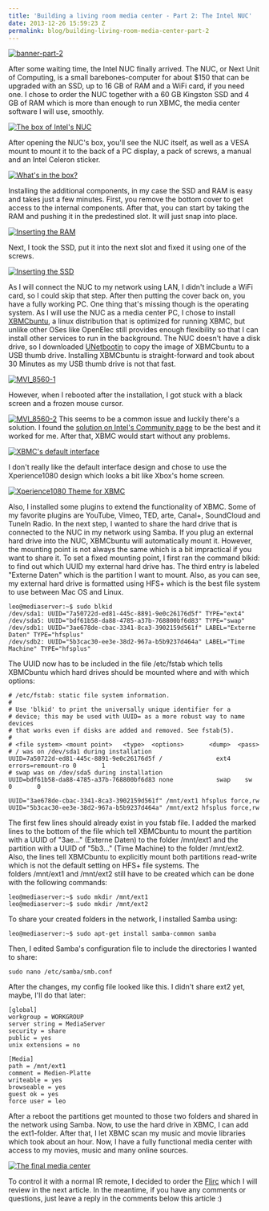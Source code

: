 ```yaml
---
title: 'Building a living room media center - Part 2: The Intel NUC'
date: 2013-12-26 15:59:23 Z
permalink: blog/building-living-room-media-center-part-2
---
```


[![banner-part-2](/uploads/2013/12/banner-part-21.jpg)](/uploads/2013/12/banner-part-21.jpg)

After some waiting time, the Intel NUC finally arrived. The NUC, or Next Unit of Computing, is a small barebones-computer for about $150 that can be upgraded with an SSD, up to 16 GB of RAM and a WiFi card, if you need one. I chose to order the NUC together with a 60 GB Kingston SSD and 4 GB of RAM which is more than enough to run XBMC, the media center software I will use, smoothly.

[![The box of Intel's NUC](/uploads/2013/12/MG_8571.jpg)](/uploads/2013/12/MG_8571.jpg)

After opening the NUC's box, you'll see the NUC itself, as well as a VESA mount to mount it to the back of a PC display, a pack of screws, a manual and an Intel Celeron sticker.

[![What's in the box?](/uploads/2013/12/MG_8566.jpg)](/uploads/2013/12/MG_8566.jpg)

Installing the additional components, in my case the SSD and RAM is easy and takes just a few minutes. First, you remove the bottom cover to get access to the internal components. After that, you can start by taking the RAM and pushing it in the predestined slot. It will just snap into place.

[![Inserting the RAM](/uploads/2013/12/MVI_8547-1.jpg)](/uploads/2013/12/MVI_8547-1.jpg)

Next, I took the SSD, put it into the next slot and fixed it using one of the screws.

[![Inserting the SSD](/uploads/2013/12/MVI_8548-1.jpg)](/uploads/2013/12/MVI_8548-1.jpg)

As I will connect the NUC to my network using LAN, I didn't include a WiFi card, so I could skip that step. After then putting the cover back on, you have a fully working PC. One thing that's missing though is the operating system. As I will use the NUC as a media center PC, I chose to install [XBMCbuntu](http://xbmc.org/download/ "Download XBMCbuntu"), a linux distribution that is optimized for running XBMC, but unlike other OSes like OpenElec still provides enough flexibility so that I can install other services to run in the background. The NUC doesn't have a disk drive, so I downloaded [UNetbootin](http://unetbootin.sourceforge.net/ "Download UNetbootin") to copy the image of XBMCbuntu to a USB thumb drive. Installing XBMCbuntu is straight-forward and took about 30 Minutes as my USB thumb drive is not that fast.

[![MVI_8560-1](/uploads/2013/12/MVI_8560-1.jpg)](/uploads/2013/12/MVI_8560-1.jpg)

However, when I rebooted after the installation, I got stuck with a black screen and a frozen mouse cursor.

[![MVI_8560-2](/uploads/2013/12/MVI_8560-2.jpg)](/uploads/2013/12/MVI_8560-2.jpg) This seems to be a common issue and luckily there's a solution. I found the [solution on Intel's Community page](https://communities.intel.com/message/192785 "Solution to rc6 bug") to be the best and it worked for me. After that, XBMC would start without any problems.

[![XBMC's default interface](/uploads/2013/12/Screenshot-2013-12-26-15.47.13.jpg)](/uploads/2013/12/Screenshot-2013-12-26-15.47.13.jpg)

I don't really like the default interface design and chose to use the Xperience1080 design which looks a bit like Xbox's home screen.

[![Xperience1080 Theme for XBMC](/uploads/2013/12/Screenshot-2013-12-26-15.47.57.jpg)](/uploads/2013/12/Screenshot-2013-12-26-15.47.57.jpg)

Also, I installed some plugins to extend the functionality of XBMC. Some of my favorite plugins are YouTube, Vimeo, TED, arte, Canal+, SoundCloud and TuneIn Radio. In the next step, I wanted to share the hard drive that is connected to the NUC in my network using Samba. If you plug an external hard drive into the NUC, XBMCbuntu will automatically mount it. However, the mounting point is not always the same which is a bit impractical if you want to share it. To set a fixed mounting point, I first ran the command blkid: to find out which UUID my external hard drive has. The third entry is labeled "Externe Daten" which is the partition I want to mount. Also, as you can see, my external hard drive is formatted using HFS+ which is the best file system to use between Mac OS and Linux.

```
leo@mediaserver:~$ sudo blkid
/dev/sda1: UUID="7a50722d-ed81-445c-8891-9e0c26176d5f" TYPE="ext4"
/dev/sda5: UUID="bdf61b58-da88-4785-a37b-768800bf6d83" TYPE="swap"
/dev/sdb1: UUID="3ae678de-cbac-3341-8ca3-3902159d561f" LABEL="Externe Daten" TYPE="hfsplus"
/dev/sdb2: UUID="5b3cac30-ee3e-38d2-967a-b5b9237d464a" LABEL="Time Machine" TYPE="hfsplus"
```

The UUID now has to be included in the file /etc/fstab which tells XBMCbuntu which hard drives should be mounted where and with which options:

```
# /etc/fstab: static file system information.
#
# Use 'blkid' to print the universally unique identifier for a
# device; this may be used with UUID= as a more robust way to name devices
# that works even if disks are added and removed. See fstab(5).
#
# <file system> <mount point>   <type>  <options>       <dump>  <pass>
# / was on /dev/sda1 during installation
UUID=7a50722d-ed81-445c-8891-9e0c26176d5f /               ext4    errors=remount-ro 0       1
# swap was on /dev/sda5 during installation
UUID=bdf61b58-da88-4785-a37b-768800bf6d83 none            swap    sw              0       0

UUID="3ae678de-cbac-3341-8ca3-3902159d561f" /mnt/ext1 hfsplus force,rw
UUID="5b3cac30-ee3e-38d2-967a-b5b9237d464a" /mnt/ext2 hfsplus force,rw
```

The first few lines should already exist in you fstab file. I added the marked lines to the bottom of the file which tell XBMCbuntu to mount the partition with a UUID of "3ae..." (Externe Daten) to the folder /mnt/ext1 and the partition with a UUID of "5b3..." (Time Machine) to the folder /mnt/ext2. Also, the lines tell XBMCbuntu to explicitly mount both partitions read-write which is not the default setting on HFS+ file systems. The folders /mnt/ext1 and /mnt/ext2 still have to be created which can be done with the following commands:

```
leo@mediaserver:~$ sudo mkdir /mnt/ext1
leo@mediaserver:~$ sudo mkdir /mnt/ext2
```

To share your created folders in the network, I installed Samba using:

```
leo@mediaserver:~$ sudo apt-get install samba-common samba
```

Then, I edited Samba's configuration file to include the directories I wanted to share:

```
sudo nano /etc/samba/smb.conf
```

After the changes, my config file looked like this. I didn't share ext2 yet, maybe, I'll do that later:

```
[global]
workgroup = WORKGROUP
server string = MediaServer
security = share
public = yes
unix extensions = no

[Media]
path = /mnt/ext1
comment = Medien-Platte
writeable = yes
browseable = yes
guest ok = yes
force user = leo
```

After a reboot the partitions get mounted to those two folders and shared in the network using Samba. Now, to use the hard drive in XBMC, I can add the ext1-folder. After that, I let XBMC scan my music and movie libraries which took about an hour. Now, I have a fully functional media center with access to my movies, music and many online sources.

[![The final media center](/uploads/2013/12/MG_9277.jpg)](/uploads/2013/12/MG_9277.jpg)

To control it with a normal IR remote, I decided to order the [Flirc](http://flirc.tv/ "Flirc") which I will review in the next article. In the meantime, if you have any comments or questions, just leave a reply in the comments below this article :)
